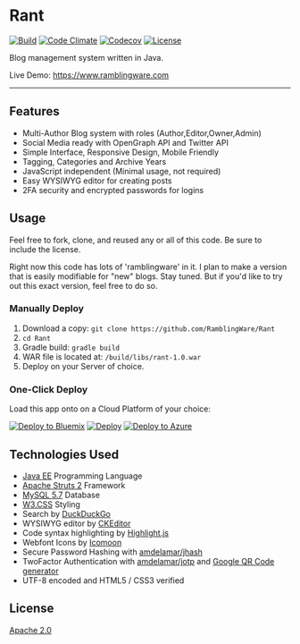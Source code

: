 # Rant

[![Build](https://img.shields.io/travis/RamblingWare/Rant.svg)](https://travis-ci.org/RamblingWare/Rant)
[![Code Climate](https://img.shields.io/codeclimate/github/RamblingWare/Rant.svg)](https://codeclimate.com/github/RamblingWare/Rant)
[![Codecov](https://img.shields.io/codecov/c/github/RamblingWare/Rant.svg)](https://codecov.io/gh/RamblingWare/Rant)
[![License](https://img.shields.io/:license-apache-blue.svg)](https://github.com/RamblingWare/Rant/blob/master/LICENSE)


Blog management system written in Java.

Live Demo: https://www.ramblingware.com

---

## Features

 *  Multi-Author Blog system with roles (Author,Editor,Owner,Admin)
 *  Social Media ready with OpenGraph API and Twitter API
 *  Simple Interface, Responsive Design, Mobile Friendly
 *  Tagging, Categories and Archive Years
 *  JavaScript independent (Minimal usage, not required)
 *  Easy WYSIWYG editor for creating posts
 *  2FA security and encrypted passwords for logins

## Usage

Feel free to fork, clone, and reused any or all of this code. Be sure to include the license.

Right now this code has lots of 'ramblingware' in it. I plan to make a version that is easily modifiable for "new" blogs. Stay tuned. But if you'd like to try out this exact version, feel free to do so.

### Manually Deploy

 1. Download a copy: `git clone https://github.com/RamblingWare/Rant`
 1. `cd Rant`
 1. Gradle build: `gradle build`
 1. WAR file is located at: `/build/libs/rant-1.0.war`
 1. Deploy on your Server of choice.

### One-Click Deploy 

Load this app onto on a Cloud Platform of your choice:

[![Deploy to Bluemix](https://bluemix.net/deploy/button.png)](https://bluemix.net/deploy?repository=https://github.com/RamblingWare/Rant)
[![Deploy](https://www.herokucdn.com/deploy/button.png)](https://heroku.com/deploy?template=https://github.com/RamblingWare/Rant)
[![Deploy to Azure](http://azuredeploy.net/deploybutton.png)](https://azuredeploy.net/?repository=https://github.com/RamblingWare/Rant)

## Technologies Used

 *  [Java EE](https://www.java.com/) Programming Language
 *  [Apache Struts 2](https://struts.apache.org/) Framework
 *  [MySQL 5.7](https://www.mysql.com/) Database
 *  [W3.CSS](http://www.w3schools.com/css/) Styling
 *  Search by [DuckDuckGo](https://duckduckgo.com)
 *  WYSIWYG editor by [CKEditor](http://ckeditor.com/download)
 *  Code syntax highlighting by [Highlight.js](https://highlightjs.org/)
 *  Webfont Icons by [Icomoon](https://icomoon.io/)
 *  Secure Password Hashing with [amdelamar/jhash](https://github.com/amdelamar/jhash)
 *  TwoFactor Authentication with [amdelamar/jotp](https://github.com/amdelamar/jotp) and [Google QR Code generator](https://chart.googleapis.com/chart?chs=200x200&cht=qr&chl=200x200&chld=M|0&cht=qr&chl=otpauth://totp/Company:user@test.com?secret=6ZT3L2TKZ3WYBDS7FEY65TOQZRSRUY7M&issuer=Company&algorithm=SHA1&digits=6&period=30)
 *  UTF-8 encoded and HTML5 / CSS3 verified

## License

[Apache 2.0](https://github.com/RamblingWare/Rant/blob/master/LICENSE)
